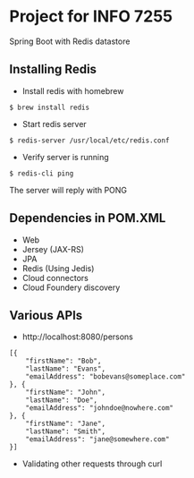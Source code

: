 # Project for INFO 7255
Spring Boot with Redis datastore

## Installing Redis
* Install redis with homebrew
```
$ brew install redis
```

* Start redis server
```
$ redis-server /usr/local/etc/redis.conf
```
* Verify server is running
```
$ redis-cli ping
```
The server will reply with PONG

## Dependencies in POM.XML
* Web
* Jersey (JAX-RS)
* JPA
* Redis (Using Jedis)
* Cloud connectors
* Cloud Foundery discovery

## Various APIs
* http://localhost:8080/persons
```
[{
	"firstName": "Bob",
	"lastName": "Evans",
	"emailAddress": "bobevans@someplace.com"
}, {
	"firstName": "John",
	"lastName": "Doe",
	"emailAddress": "johndoe@nowhere.com"
}, {
	"firstName": "Jane",
	"lastName": "Smith",
	"emailAddress": "jane@somewhere.com"
}]
```

* Validating other requests through curl

